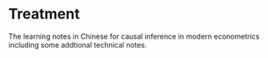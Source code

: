 # Treatment
The learning notes in Chinese for causal inference in modern econometrics including some addtional technical notes.
